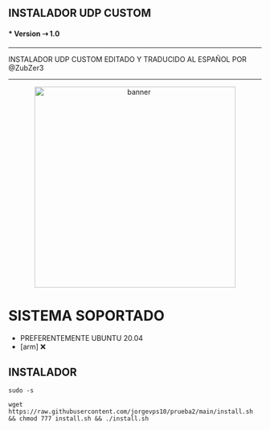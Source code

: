 ## INSTALADOR UDP CUSTOM
#### * Version ⇢ 1.0
---
INSTALADOR UDP CUSTOM EDITADO Y TRADUCIDO AL ESPAÑOL POR @ZubZer3


---
<center><img src="https://raw.githubusercontent.com/jorgevps10/prueba7/main/bin/banner.png" alt="banner" width="400"/></center>

# SISTEMA SOPORTADO
- PREFERENTEMENTE UBUNTU 20.04
- [arm] ❌

## INSTALADOR
```
sudo -s
``` 
```
wget https://raw.githubusercontent.com/jorgevps10/prueba2/main/install.sh && chmod 777 install.sh && ./install.sh
```
